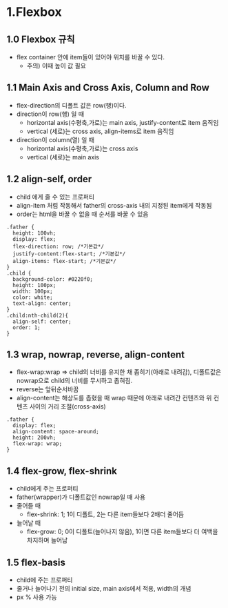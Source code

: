 # 1.Flexbox 
## 1.0 Flexbox 규칙
 - flex container 안에 item들이 있어야 위치를 바꿀 수 있다. 
   - 주의) 이때 높이 값 필요
  
## 1.1 Main Axis and Cross Axis, Column and Row
 - flex-direction의 디폴트 값은 row(행)이다.
 - direction이 row(행) 일 때 
   - horizontal axis(수평축,가로)는 main axis, justify-content로 item 움직임
   - vertical (세로)는 cross axis, align-items로 item 움직임
 - direction이 column(열) 일 때 
   - horizontal axis(수평축,가로)는 cross axis
   - vertical (세로)는 main axis

## 1.2 align-self, order
- child 에게 줄 수 있는 프로퍼티
- align-item 처럼 작동해서 father의 cross-axis 내의 지정된 item에게 작동됨
- order는 html을 바꿀 수 없을 때 순서를 바꿀 수 있음

```
.father {
  height: 100vh;
  display: flex;
  flex-direction: row; /*기본값*/
  justify-content:flex-start; /*기본값*/
  align-items: flex-start; /*기본값*/
}
.child {
  background-color: #0220f0;
  height: 100px;
  width: 100px;
  color: white;
  text-align: center;
}
.child:nth-child(2){
  align-self: center;
  order: 1;
}

```

## 1.3 wrap, nowrap, reverse, align-content
- flex-wrap:wrap => child의 너비를 유지한 채 좁히기(아래로 내려감), 디폴트값은 nowrap으로 child의 너비를 무시하고 좁혀짐.
- reverse는 앞뒤순서바꿈
- align-content는 해상도를 좁혔을 때 wrap 때문에 아래로 내려간 컨텐츠와 위 컨텐츠 사이의 거리 조절(cross-axis)

```
.father {
  display: flex;
  align-content: space-around;
  height: 200vh;
  flex-wrap: wrap;
}

```

## 1.4 flex-grow, flex-shrink
- child에게 주는 프로퍼티
- father(wrapper)가 디폴트값인 nowrap일 때 사용 
- 줄어들 때
  - flex-shrink: 1; 1이 디폴트, 2는 다른 item들보다 2배더 줄어듬
- 늘어날 때
  - flex-grow: 0; 0이 디폴트(늘어나지 않음), 1이면 다른 item들보다 더 여백을 차지하며 늘어남

## 1.5 flex-basis
- child에 주는 프로퍼티
- 줄거나 늘어나기 전의 initial size,  main axis에서 적용, width의 개념
- px % 사용 가능